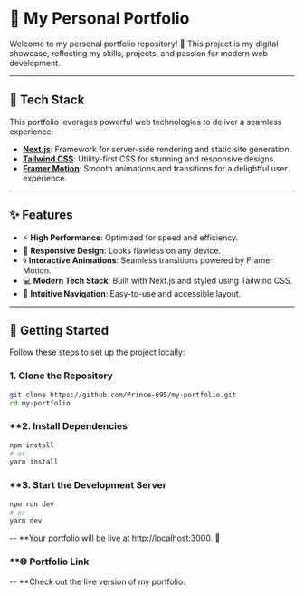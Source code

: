 # 🌟 **My Personal Portfolio**

Welcome to my personal portfolio repository! 🚀 This project is my digital showcase, reflecting my skills, projects, and passion for modern web development.

---

## 🔧 **Tech Stack**

This portfolio leverages powerful web technologies to deliver a seamless experience:  
- **[Next.js](https://nextjs.org/)**: Framework for server-side rendering and static site generation.  
- **[Tailwind CSS](https://tailwindcss.com/)**: Utility-first CSS for stunning and responsive designs.  
- **[Framer Motion](https://www.framer.com/motion/)**: Smooth animations and transitions for a delightful user experience.  

---

## ✨ **Features**

- ⚡ **High Performance**: Optimized for speed and efficiency.  
- 🎨 **Responsive Design**: Looks flawless on any device.  
- 🌀 **Interactive Animations**: Seamless transitions powered by Framer Motion.  
- 💻 **Modern Tech Stack**: Built with Next.js and styled using Tailwind CSS.  
- 🔗 **Intuitive Navigation**: Easy-to-use and accessible layout.  

---

## 🚀 **Getting Started**

Follow these steps to set up the project locally:

### **1. Clone the Repository**
```bash
git clone https://github.com/Prince-695/my-portfolio.git
cd my-portfolio

```
### **2. Install Dependencies
```bash
npm install
# or
yarn install
```
### **3. Start the Development Server
```bash
npm run dev
# or
yarn dev
```
-- **Your portfolio will be live at http://localhost:3000. 🎉

### **🌐 Portfolio Link
-- **Check out the live version of my portfolio: 
